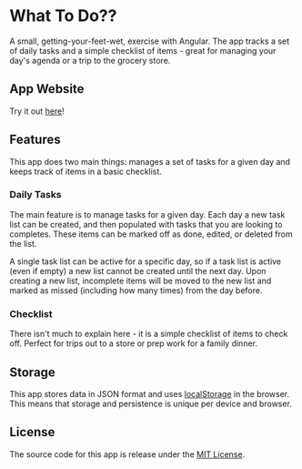 # What To Do??

A small, getting-your-feet-wet, exercise with Angular. The app tracks a set of daily tasks and a simple checklist of items - great for managing your day's agenda or a trip to the grocery store.

## App Website

Try it out [here](https://todo.mylaunchpad.online)!

## Features

This app does two main things: manages a set of tasks for a given day and keeps track of items in a basic checklist.

### Daily Tasks

The main feature is to manage tasks for a given day. Each day a new task list can be created, and then populated with tasks that you are looking to completes. These items can be marked off as done, edited, or deleted from the list.

A single task list can be active for a specific day, so if a task list is active (even if empty) a new list cannot be created until the next day. Upon creating a new list, incomplete items will be moved to the new list and marked as missed (including how many times) from the day before. 

### Checklist

There isn't much to explain here - it is a simple checklist of items to check off. Perfect for trips out to a store or prep work for a family dinner.

## Storage

This app stores data in JSON format and uses [localStorage](https://developer.mozilla.org/en-US/docs/Web/API/Window/localStorage) in the browser. This means that storage and persistence is unique per device and browser.

## License

The source code for this app is release under the [MIT License](LICENSE.md).
